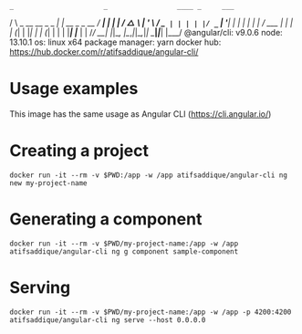     _                      _                 ____ _     ___
   / \   _ __   __ _ _   _| | __ _ _ __     / ___| |   |_ _|
  / △ \ | '_ \ / _` | | | | |/ _` | '__|   | |   | |    | |
 / ___ \| | | | (_| | |_| | | (_| | |      | |___| |___ | |
/_/   \_\_| |_|\__, |\__,_|_|\__,_|_|       \____|_____|___|
               |___/
@angular/cli: v9.0.6
node: 13.10.1
os: linux x64
package manager: yarn
docker hub: https://hub.docker.com/r/atifsaddique/angular-cli/

Usage examples
==============

This image has the same usage as Angular CLI (https://cli.angular.io/)

Creating a project
==================

`docker run -it --rm -v $PWD:/app -w /app atifsaddique/angular-cli ng new my-project-name`

Generating a component
======================

`docker run -it --rm -v $PWD/my-project-name:/app -w /app atifsaddique/angular-cli ng g component sample-component`

Serving
=======

`docker run -it --rm -v $PWD/my-project-name:/app -w /app -p 4200:4200 atifsaddique/angular-cli ng serve --host 0.0.0.0`
